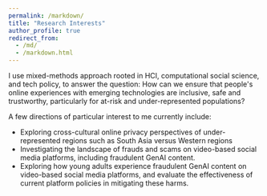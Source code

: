 ```yaml
---
permalink: /markdown/
title: "Research Interests"
author_profile: true
redirect_from: 
  - /md/
  - /markdown.html
---
```

I use mixed-methods approach rooted in HCI, computational social science, and tech policy, to answer the question: How can we ensure that people's online experiences with emerging technologies are inclusive, safe and trustworthy, particularly for at-risk and under-represented populations? 

A few directions of particular interest to me currently include: 
* Exploring cross-cultural online privacy perspectives of under-represented regions such as South Asia versus Western regions
* Investigating the landscape of frauds and scams on video-based social media platforms, including fraudulent GenAI content.
* Exploring how young adults experience fraudulent GenAI content on video-based social media platforms, and evaluate the effectiveness of current platform policies in mitigating these harms.